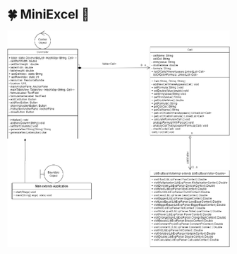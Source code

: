 # :four_leaf_clover: MiniExcel :green_heart:
![ClassesDiagram](https://github.com/SophiaYarmolenko/MiniExcel/blob/master/ClassesDiagram.png)
